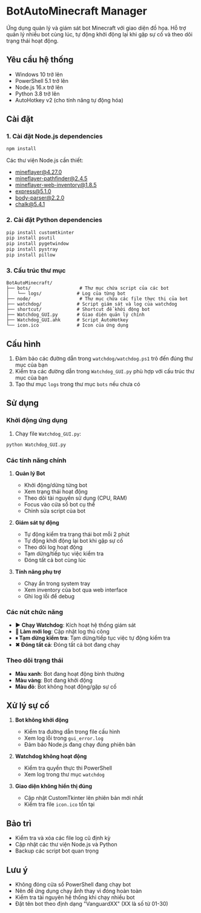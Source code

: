 # BotAutoMinecraft Manager

Ứng dụng quản lý và giám sát bot Minecraft với giao diện đồ họa. Hỗ trợ quản lý nhiều bot cùng lúc, tự động khởi động lại khi gặp sự cố và theo dõi trạng thái hoạt động.

## Yêu cầu hệ thống

- Windows 10 trở lên
- PowerShell 5.1 trở lên
- Node.js 16.x trở lên
- Python 3.8 trở lên
- AutoHotkey v2 (cho tính năng tự động hóa)

## Cài đặt

### 1. Cài đặt Node.js dependencies

```bash
npm install
```

Các thư viện Node.js cần thiết:
- mineflayer@4.27.0
- mineflayer-pathfinder@2.4.5
- mineflayer-web-inventory@1.8.5
- express@5.1.0
- body-parser@2.2.0
- chalk@5.4.1

### 2. Cài đặt Python dependencies

```bash
pip install customtkinter
pip install psutil
pip install pygetwindow
pip install pystray
pip install pillow
```

### 3. Cấu trúc thư mục

```
BotAutoMinecraft/
├── bots/                  # Thư mục chứa script của các bot
│   └── logs/             # Log của từng bot
├── node/                  # Thư mục chứa các file thực thi của bot
├── watchdog/             # Script giám sát và log của watchdog
├── shortcut/             # Shortcut để khởi động bot
├── Watchdog_GUI.py       # Giao diện quản lý chính
├── Watchdog_GUI.ahk      # Script AutoHotkey
└── icon.ico              # Icon của ứng dụng
```

## Cấu hình

1. Đảm bảo các đường dẫn trong `watchdog/watchdog.ps1` trỏ đến đúng thư mục của bạn
2. Kiểm tra các đường dẫn trong `Watchdog_GUI.py` phù hợp với cấu trúc thư mục của bạn
3. Tạo thư mục `logs` trong thư mục `bots` nếu chưa có

## Sử dụng

### Khởi động ứng dụng

1. Chạy file `Watchdog_GUI.py`:
```bash
python Watchdog_GUI.py
```

### Các tính năng chính

1. **Quản lý Bot**
   - Khởi động/dừng từng bot
   - Xem trạng thái hoạt động
   - Theo dõi tài nguyên sử dụng (CPU, RAM)
   - Focus vào cửa sổ bot cụ thể
   - Chỉnh sửa script của bot

2. **Giám sát tự động**
   - Tự động kiểm tra trạng thái bot mỗi 2 phút
   - Tự động khởi động lại bot khi gặp sự cố
   - Theo dõi log hoạt động
   - Tạm dừng/tiếp tục việc kiểm tra
   - Đóng tất cả bot cùng lúc

3. **Tính năng phụ trợ**
   - Chạy ẩn trong system tray
   - Xem inventory của bot qua web interface
   - Ghi log lỗi để debug

### Các nút chức năng

- **▶ Chạy Watchdog**: Kích hoạt hệ thống giám sát
- **🔄 Làm mới log**: Cập nhật log thủ công
- **⏸ Tạm dừng kiểm tra**: Tạm dừng/tiếp tục việc tự động kiểm tra
- **✖ Đóng tất cả**: Đóng tất cả bot đang chạy

### Theo dõi trạng thái

- **Màu xanh**: Bot đang hoạt động bình thường
- **Màu vàng**: Bot đang khởi động
- **Màu đỏ**: Bot không hoạt động/gặp sự cố

## Xử lý sự cố

1. **Bot không khởi động**
   - Kiểm tra đường dẫn trong file cấu hình
   - Xem log lỗi trong `gui_error.log`
   - Đảm bảo Node.js đang chạy đúng phiên bản

2. **Watchdog không hoạt động**
   - Kiểm tra quyền thực thi PowerShell
   - Xem log trong thư mục `watchdog`

3. **Giao diện không hiển thị đúng**
   - Cập nhật CustomTkinter lên phiên bản mới nhất
   - Kiểm tra file `icon.ico` tồn tại

## Bảo trì

- Kiểm tra và xóa các file log cũ định kỳ
- Cập nhật các thư viện Node.js và Python
- Backup các script bot quan trọng

## Lưu ý

- Không đóng cửa sổ PowerShell đang chạy bot
- Nên để ứng dụng chạy ẩnh thay vì đóng hoàn toàn
- Kiểm tra tài nguyên hệ thống khi chạy nhiều bot
- Đặt tên bot theo định dạng "VanguardXX" (XX là số từ 01-30) 